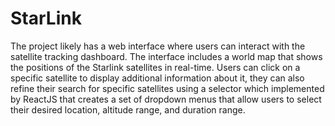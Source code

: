 # StarLink

The project likely has a web interface where users can interact with the satellite tracking dashboard. The interface includes a world map that shows the positions of the Starlink satellites in real-time. Users can click on a specific satellite to display additional information about it, they can also refine their search for specific satellites using a selector which implemented by ReactJS that creates a set of dropdown menus that allow users to select their desired location, altitude range, and duration range.
